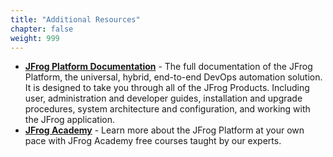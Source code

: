 ```yaml
---
title: "Additional Resources"
chapter: false
weight: 999
---
```


- **[JFrog Platform Documentation](https://www.jfrog.com/confluence/display/JFROG/)** - The full documentation of the JFrog Platform, the universal, hybrid, end-to-end DevOps automation solution. It is designed to take you through all of the JFrog Products. Including user, administration and developer guides, installation and upgrade procedures, system architecture and configuration, and working with the JFrog application.
- **[JFrog Academy](https://academy.jfrog.com/)** - Learn more about the JFrog Platform at your own pace with JFrog Academy free courses taught by our experts.



